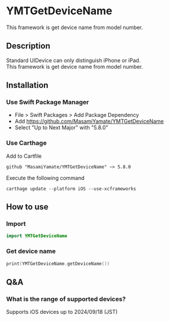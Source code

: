 # YMTGetDeviceName
This framework is get device name from model number.

## Description
Standard UIDevice can only distinguish iPhone or iPad.  
This framework is get device name from model number.

## Installation
### Use Swift Package Manager

- File > Swift Packages > Add Package Dependency
- Add https://github.com/MasamiYamate/YMTGetDeviceName
- Select "Up to Next Major" with "5.8.0"

### Use Carthage

Add to Cartfile

```
github "MasamiYamate/YMTGetDeviceName" ~> 5.8.0
```

Execute the following command

```
carthage update --platform iOS --use-xcframeworks
```

## How to use
### Import
```ViewController.swift
import YMTGetDeviceName
```

### Get device name
```ViewController.swift
print(YMTGetDeviceName.getDeviceName())
```

## Q&A
### What is the range of supported devices?
Supports iOS devices up to 2024/09/18 (JST)

